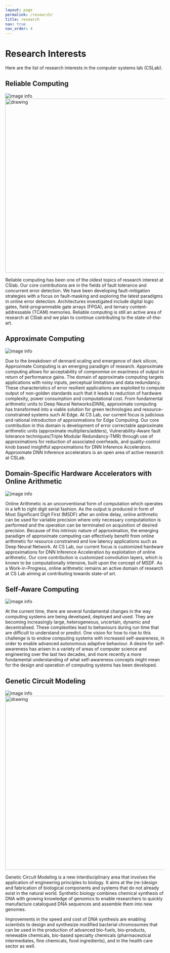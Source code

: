```yaml
---
layout: page
permalink: /research/
title: research
nav: true
nav_order: 4
---
```


# Research Interests
Here are the list of research interests in the computer systems lab (CSLab).

## Reliable Computing

![image info](../assets/img/reliable.jpg)
<img src="../assets/img/reliable.jpg" alt="drawing" width="800" height ="550"/>

Reliable computing has been one of the oldest topics of research interest at CSlab. Our core contributions are in the fields of fault tolerance and concurrent error detection. We have been developing fault-mitigation strategies with a focus on fault-masking and exploring the latest paradigms in online error detection. Architectures investigated include digital logic gates, field-programmable gate arrays (FPGA), and ternary content-addressable (TCAM) memories. Reliable computing is still an active area of research at CSlab and we plan to continue contributing to the state-of-the-art.

## Approximate Computing

![image info](../assets/img/approximate.png)

Due to the breakdown of dennard scaling and emergence of dark silicon, Approximate Computing is an emerging paradigm of research. Approximate computing allows for acceptability of compromise on exactness of output in return of performance gains. The domain of approximate computing targets applications with noisy inputs, perceptual limitations and data redundancy. These characteristics of error resilient applications are exploited to compute output of non-golden standards such that it leads to reduction of hardware complexity, power consumption and computational cost. From fundamental arithmetic units to Deep Neural Networks(DNN), approximate computing has transformed into a viable solution for green technologies and resource-constrained systems such AI Edge. At CS Lab, our current focus is judicious and rational introduction of approximations for Edge Computing. Our core contribution in this domain is development of error correctable approximate arithmetic units (approximate multipliers/adders), Vulnerability-Aware fault tolerance techniques(Triple Modular Redundancy-TMR) through use of approximations for reduction of associated overheads, and quality-control knob based insightful approximations for DNN Inference Accelerators. Approximate DNN Inference accelerators is an open area of active research at CSLab.

## Domain-Specific Hardware Accelerators with Online Arithmetic

![image info](../assets/img/Domain.png)

Online Arithmetic is an unconventional form of computation which operates in a left to right digit serial fashion. As the output is produced in form of Most Significant Digit First (MSDF) after an online delay, online arithmetic can be used for variable precision where only necessary computatiotion is performed and the operation can be terminated on acquisition of desired precision. Because of this intrinsic nature of approximation, the emerging paradigm of approximate computing can effectively benefit from online arithmetic for resource constrained and low latency applications such as Deep Neural Network. At CS Lab, our current focus is customized hardware approximations for DNN Inference Acceleration by exploitation of online arithmetic. Our core contribution is customized convolution layers, which is known to be computationally intensive, built upon the concept of MSDF. As a Work-in-Progress, online arithmetic remains an active domain of research at CS Lab aiming at contributing towards state-of art.

## Self-Aware Computing

![image info](../assets/img/Self.jpg)

At the current time, there are several fundamental changes in the way computing systems are being developed, deployed and used. They are becoming increasingly large, heterogeneous, uncertain, dynamic and decentralised. These complexities lead to behaviours during run time that are difficult to understand or predict. One vision for how to rise to this challenge is to endow computing systems with increased self-awareness, in order to enable advanced autonomous adaptive behaviour. A desire for self-awareness has arisen in a variety of areas of computer science and engineering over the last two decades, and more recently a more fundamental understanding of what self-awareness concepts might mean for the design and operation of computing systems has been developed.

## Genetic Circuit Modeling

![image info](../assets/img/Genetic.jpg)
<img src="../assets/img/Genetic.jpg" alt="drawing" width="800" height ="550"/>

Genetic Circuit Modeling is a new interdisciplinary area that involves the application of engineering principles to biology. It aims at the (re-)design and fabrication of biological components and systems that do not already exist in the natural world. Synthetic biology combines chemical synthesis of DNA with growing knowledge of genomics to enable researchers to quickly manufacture catalogued DNA sequences and assemble them into new genomes.

Improvements in the speed and cost of DNA synthesis are enabling scientists to design and synthesize modified bacterial chromosomes that can be used in the production of advanced bio-fuels, bio-products, renewable chemicals, bio-based specialty chemicals (pharmaceutical intermediates, fine chemicals, food ingredients), and in the health care sector as well.

